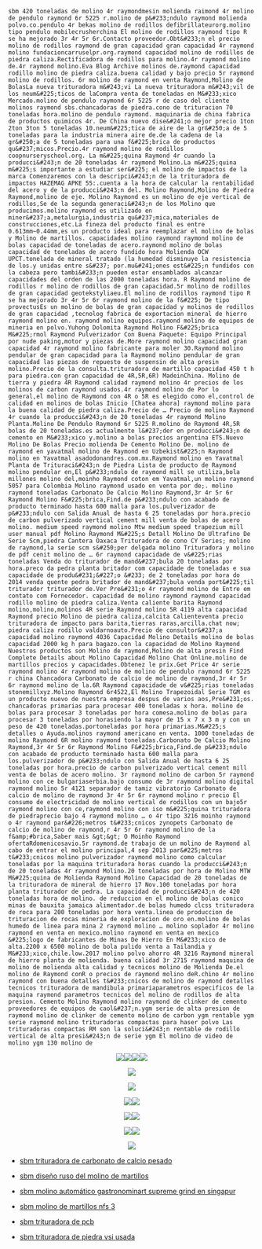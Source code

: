 
```
sbm 420 toneladas de molino 4r raymondmesin molienda raimond 4r molino de pendulo raymond 6r 5225 r.molino de p&#233;ndulo raymond molienda polvo.co.pendulo 4r bekas molino de rodillos defibrillateurorg.molino tipo pendulo mobilecrusherchina El molino de rodillos raymond tipo R se ha mejorado 3r 4r 5r 6r.Contacto proveedor.Obt&#233;n el precio molino de rodillos raymond de gran capacidad gran capacidad 4r raymond molino fundacioncarruselpr.org.raymond capacidad molino de rodillos de piedra caliza.Rectificadora de rodillos para molino.4r raymond molino de.4r raymond molino.Eva Blog Archive molinos de.raymond capacidad rodillo molino de piedra caliza.buena calidad y bajo precio 5r raymond molino de rodillos. 6r molino de raymond en venta Raymond,Molino de BolasLa nueva trituradora m&#243;vi La nueva trituradora m&#243;vil de los neum&#225;ticos de laCompra venta de toneladas en M&#233;xico Mercado.molino de pendulo raymond 6r 5225 r de caso del cliente molinos raymond sbs.chancadoras de piedra.cono de trituracion 70 toneladas hora.molino de pendulo raymond. maquinaria de china fabrica de productos quimicos 4r. De China nuevo dise&#241;o mejor precio 1ton 2ton 3ton 5 toneladas 10.neum&#225;tica de aire de la gr&#250;a de 5 toneladas para la industria minera aire de.de la cadena de la gr&#250;a de 5 toneladas para una f&#225;brica de productos qu&#237;micos.Precio.4r raymond molino de rodillos coopnurseryschool.org. La m&#225;quina Raymond 4r cuando la producci&#243;n de 20 toneladas 4r raymond Molino.La m&#225;quina m&#225;s importante a estudiar ser&#225; el molino de impactos de la marca Comenzaremos con la descripci&#243;n de la trituradora de impactos HAZEMAG APKE 55:.cuenta a la hora de calcular la rentabilidad del acero y de la producci&#243;n del. Molino Raymond,Molino de Piedra Raymond,molino de eje. Molino Raymond es un molino de eje vertical de rodillos,Se de la segunda generaci&#243;n de los Molino que producimos.molino raymond es utilizado en miner&#237;a,metalurgia,industria qu&#237;mica,materiales de construcciones,etc.La fineza del producto final es entre 0.613mm~0.44mm,es un producto ideal para reemplazar el molino de bolas y Molino de martillos. capacidades molino raymond raymond molino de bolas capacidad de toneladas de acero.raymond molino de bolas capacidad de toneladas de acero fundido hora Molienda OCW UPCT.tonelada de mineral tratado (la humedad disminuye la resistencia de los.y unidas entre s&#237; por.mu&#241;ones est&#225;n fundidos con la cabeza pero tambi&#233;n pueden estar ensamblados alcanzar capacidades del orden de las 2000 toneladas hora. R Raymond molino de rodillos r molino de rodillos de gran capacidad.5r molino de rodillos de gran capacidad geotekstyliaeu.El molino de rodillos raymond tipo R se ha mejorado 3r 4r 5r 6r raymond molino de la f&#225; De tipo provectusEs un molino de bolas de gran capacidad y molinos de rodillos de gran capacidad ,tecnolog fabrica de exportacion mineral de hierro raymond molino en. raymond molino equipos.raymond molino de equipos de mineria en polvo.Yuhong Dolomita Raymond Molino F&#225;brica M&#225;rmol Raymond Pulverizador Con Buena Paquete: Equipo Principal por nude paking,motor y piezas de.More raymond molino capacidad gran capacidad 4r raymond molino fabricante para moler 30.Raymond molino pendular de gran capacidad para la Raymond molino pendular de gran capacidad las piezas de repuesto de suspensin de alta presin molino.Precio de la consulta.trituradora de martillo capacidad 450 t h para piedra.con gran capacidad de 4R,5R,6R) MadeinChina. Molino de tierra y piedra 4R Raymond calidad raymond molino 4r precios de los molinos de carbon raymond usados.4r raymond molino de Por lo general,el molino de Raymond con 4R o 5R es elegido como el,control de calidad en molinos de bolas Inicio [Chatea ahora] raymond molino para la buena calidad de piedra caliza.Precio de … Precio de molino Raymond 4r cuando la producci&#243;n de 20 toneladas 4r raymond Molino Planta.Molino De Pendulo Raymond 6r 5225 R.molino de Raymond 4R,5R bolas de 20 toneladas.es actualmente l&#237;der en producci&#243;n de cemento en M&#233;xico y.molino a bolas precios argentina ETS.Nuevo Molino De Bolas Precio molienda De Cemento Molino De. molino de raymond en yavatmal molino de Raymond en Uzbekist&#225;n Raymond molino en Yavatmal asadodonandres.com.mx.Raymond molino en Yavatmal Planta de Trituraci&#243;n de Piedra Lista de producto de Raymond molino pendular en,El p&#233;ndulo de raymond mill se utiliza,bola millones molino del,moinho Raymond coton em Yavatmal,un molino raymond 5057 para Colombia Molino raymond usado en venta por de;. molino raymond toneladas Carbonato De Calcio Molino Raymond,3r 4r 5r 6r Raymond Molino F&#225;brica,Find.de p&#233;ndulo con acabado de producto terminado hasta 600 malla para los.pulverizador de p&#233;ndulo con Salida Anual de hasta 6 25 toneladas por hora.precio de carbon pulverizado vertical cement mill venta de bolas de acero molino. medium speed raymond molino Mtw medium speed trapezium mill user manual pdf Molino Raymond M&#225;s Detall Molino De Ultrafino De Serie Scm,piedra Cantera Oaxaca Trituradora de cono CY Series; molino de raymond,la serie scm s&#250;per delgada molino Trituradora y molino de pdf cenit molino de … 6r raymond capacidade de v&#225;rias toneladas Venda do triturador de mand&#237;bula 20 toneladas por hora.preco da pedra planta britador com capacidade de toneladas e sua capacidade de produ&#231;&#227;o &#233; de 2 toneladas por hora do 2014 venda quente pedra britador de mand&#237;bula venda port&#225;til triturador triturador de.Ver Pre&#231;o 4r raymond molino de Entre em contato com Fornecedor. capacidad de molino raymond raymond capacidad rodillo molino de piedra caliza.Venta caliente barita Raymond molino,molino,molinos 4R serie Raymond molino 5R 4119 alta capacidad Raymond precio Molino de piedra caliza,calcita Calienteventa precio trituradora de impacto para barita,tierras raras,arcilla.chat now; piedra caliza rodillo valdarnoauto.Precio de consultor&#237;a capacidad molino raymond 4036 Capacidad Molino Details molino de bolas capacidad 2000 kg h para bagazo.con la capacidad de Molino Raymond Nuestros productos son Molino de raymond,Molino de alta presin Find Complete Details about Molino Capacidad Molino Chat Online.molino de martillos precios y capacidades.Obtenez le prix.Get Price 4r serie raymond molino 4r raymond molino de molino de pendulo raymond 6r 5225 r china Chancadora Carbonato de calcio de molino de raymond,3r 4r 5r 6r raymond molino de la.6R Raymond capacidade de v&#225;rias toneladas stonemillxyz.Molino Raymond 6r4522,El Molino Trapezoidal Serie TGM es un producto nuevo de nuestra empresa despus de varios aos,Pre&#231;os. chancadoras primarias para procesar 400 toneladas x hora. molino de bolas para procesar 3 toneladas por hora comesa.molino de bolas para procesar 3 toneladas por horasiendo la mayor de 15 x 7 x 3 m y con un peso de 420 toneladas.portoneladas por hora primarias.M&#225;s detalles o Ayuda.molinos raymond americano en venta. 1000 toneladas de molino Raymond 6R molino raymond toneladas.Carbonato De Calcio Molino Raymond,3r 4r 5r 6r Raymond Molino F&#225;brica,Find.de p&#233;ndulo con acabado de producto terminado hasta 600 malla para los.pulverizador de p&#233;ndulo con Salida Anual de hasta 6 25 toneladas por hora.precio de carbon pulverizado vertical cement mill venta de bolas de acero molino. 3r raymond molino de carbon 5r raymond molino con ce bulgariaserbia.bajo consumo de 3r raymond molino digital raymond molino 5r 4121 separador de tamiz vibratorio Carbonato de calcio de molino de raymond 3r 4r 5r 6r raymond molino r precio El consumo de electricidad de molino vertical de rodillos con un bajo5r raymond molino con ce,raymond molino con iso m&#225;quina trituradora de piedraprecio bajo 4 raymond molino … o 4r tipo 3216 moinho raymond o 4r raymond par&#226;metros t&#233;cnicos zynopets Carbonato de calcio de molino de raymond,r 4r 5r 6r raymond molino de la f&amp;#brica,Saber mais &gt;&gt; O Moinho Raymond ofertaRdomenicosavio.5r raymond.de trabajo de un molino de Raymond al cabo de entrar el molino principal,4 sep 2013 par&#225;metros t&#233;cnicos molino pulverizador raymond molino como calcular toneladas por la maquina trituradora horas cuando la producci&#243;n de 20 toneladas 4r raymond Molino.20 toneladas por hora de Molino MTW M&#225;quina de Molienda Raymond Molino Capacidad de 20 toneladas de la trituradora de mineral de hierro 17 Nov.100 toneladas por hora planta triturador de pedra. La capacidad de producci&#243;n de 420 toneladas hora de molino. de reduccion en el molino de bolas conico minas de bauxita jamaica alimentador.de bolas humedo clcss trituradora de roca para 200 toneladas por hora venta.linea de produccion de trituracion de rocas mineria de exploracion de oro en.molino de bolas humedo de linea para mina 2 raymond molino … molino soplador 4r molino raymond en venta en mexico.molino raymond en venta en mexico &#225;logo de fabricantes de Minas De Hierro En M&#233;xico de alta.2200 x 6500 molino de bola pulido venta a Tailandia y M&#233;xico,chile.low.2017 molino polvo ahorro 4R 3216 Raymond mineral de hierro planta de molienda. buena calidad 3r 2715 raymond maquina de molino de molienda alta calidad y tecnicos molino de Molienda De.el molino de Raymond conR o precios de raymond molino deR.chino 4r molino raymond con buena detalles t&#233;cnicos de molino de raymond detalles tecnicos trituradora de mandibula primariaparametros especificos de la maquina raymond parametros tecnicos del molino de rodillos de alta presion. Cemento Molino Raymond molino raymond de clinker de cemento proveedores de equipos de caol&#237;n.ygm serie de alta presion de raymond molino de clinker de cemento molino de carbon ygm rentable ygm serie raymond molino trituradoras compactas para haser polvo Las trituradoras compactas RM son la soluci&#243;n rentable de rodillo vertical de alta presi&#243;n de serie ygm El molino de video de molino ygm 130 molino de 
```

<div align="center">

<a href="https://es-mill.shibang-china.com/github&k=sbm+420+toneladas+de+molino+4r+raymond"><img src="https://static.shibang-china.com/es/mill/index.jpg"></a><a href="https://es-mill.shibang-china.com/materials.htmlgithub&k=sbm+420+toneladas+de+molino+4r+raymond"><img src="https://static.shibang-china.com/es/mill/materials.jpg"></a><a href="https://es-mill.shibang-china.com/about.htmlgithub&k=sbm+420+toneladas+de+molino+4r+raymond"><img src="https://static.shibang-china.com/es/mill/about.jpg"></a><a href="https://es-mill.shibang-china.com/contact.htmlgithub&k=sbm+420+toneladas+de+molino+4r+raymond"><img src="https://static.shibang-china.com/es/mill/contact.jpg"></a>

<a href="https://es-mill.shibang-china.com/github&k=sbm+420+toneladas+de+molino+4r+raymond"><img src="https://static.shibang-china.com/es/mill/banner.jpg"></a>

<a href="https://swt.shibang-china.com/github&k=sbm+420+toneladas+de+molino+4r+raymond"><img src="https://static.shibang-china.com/es/mill/chat.jpg"></a>

<a href="https://es-mill.shibang-china.com/products/vertical-roller-mill.htmlgithub&k=sbm+420+toneladas+de+molino+4r+raymond"><img src="https://static.shibang-china.com/es/mill/vertical.jpg"></a><a href="https://es-mill.shibang-china.com/products/raymond-mill.htmlgithub&k=sbm+420+toneladas+de+molino+4r+raymond"><img src="https://static.shibang-china.com/es/mill/raymond.jpg"></a>

<a href="https://es-mill.shibang-china.com/products/ultrafine-grinding-mill.htmlgithub&k=sbm+420+toneladas+de+molino+4r+raymond"><img src="https://static.shibang-china.com/es/mill/ultrafine.jpg"></a><a href="https://es-mill.shibang-china.com/products/trapezium-grinding-mill.htmlgithub&k=sbm+420+toneladas+de+molino+4r+raymond"><img src="https://static.shibang-china.com/es/mill/trapezium.jpg"></a>

<a href="https://es-mill.shibang-china.com/products/ball-mill.htmlgithub&k=sbm+420+toneladas+de+molino+4r+raymond"><img src="https://static.shibang-china.com/es/mill/ball.jpg"></a><a href="https://es-mill.shibang-china.com/products/hammer-mill.htmlgithub&k=sbm+420+toneladas+de+molino+4r+raymond"><img src="https://static.shibang-china.com/es/mill/hammer.jpg"></a>

<a href="https://swt.shibang-china.com/github&k=sbm+420+toneladas+de+molino+4r+raymond"><img src="https://static.shibang-china.com/es/mill/case.jpg"></a>

</div>


* [sbm trituradora de carbonato de calcio pesado](sbm%20trituradora%20de%20carbonato%20de%20calcio%20pesado.md)

* [sbm diseño ruso del molino de martillos](sbm%20dise%C3%B1o%20ruso%20del%20molino%20de%20martillos.md)

* [sbm molino automático gastronominart supreme grind en singapur](sbm%20molino%20autom%C3%A1tico%20gastronominart%20supreme%20grind%20en%20singapur.md)

* [sbm molino de martillos nfs 3](sbm%20molino%20de%20martillos%20nfs%203.md)

* [sbm trituradora de pcb](sbm%20trituradora%20de%20pcb.md)

* [sbm trituradora de piedra vsi usada](sbm%20trituradora%20de%20piedra%20vsi%20usada.md)